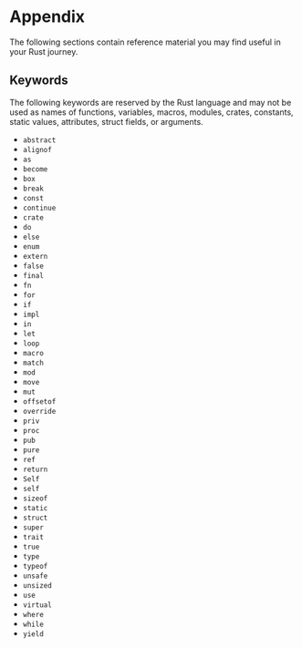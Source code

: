 # Appendix

The following sections contain reference material you may find useful in your
Rust journey.

## Keywords

The following keywords are reserved by the Rust language and may not be used as
names of functions, variables, macros, modules, crates, constants, static
values, attributes, struct fields, or arguments.

* `abstract`
* `alignof`
* `as`
* `become`
* `box`
* `break`
* `const`
* `continue`
* `crate`
* `do`
* `else`
* `enum`
* `extern`
* `false`
* `final`
* `fn`
* `for`
* `if`
* `impl`
* `in`
* `let`
* `loop`
* `macro`
* `match`
* `mod`
* `move`
* `mut`
* `offsetof`
* `override`
* `priv`
* `proc`
* `pub`
* `pure`
* `ref`
* `return`
* `Self`
* `self`
* `sizeof`
* `static`
* `struct`
* `super`
* `trait`
* `true`
* `type`
* `typeof`
* `unsafe`
* `unsized`
* `use`
* `virtual`
* `where`
* `while`
* `yield`
